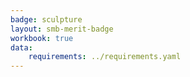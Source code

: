 ```yaml
---
badge: sculpture
layout: smb-merit-badge
workbook: true
data:
    requirements: ../requirements.yaml
---
```

